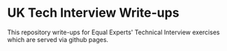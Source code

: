 # UK Tech Interview Write-ups

This repository write-ups for Equal Experts' Technical Interview exercises which are served via github pages.
